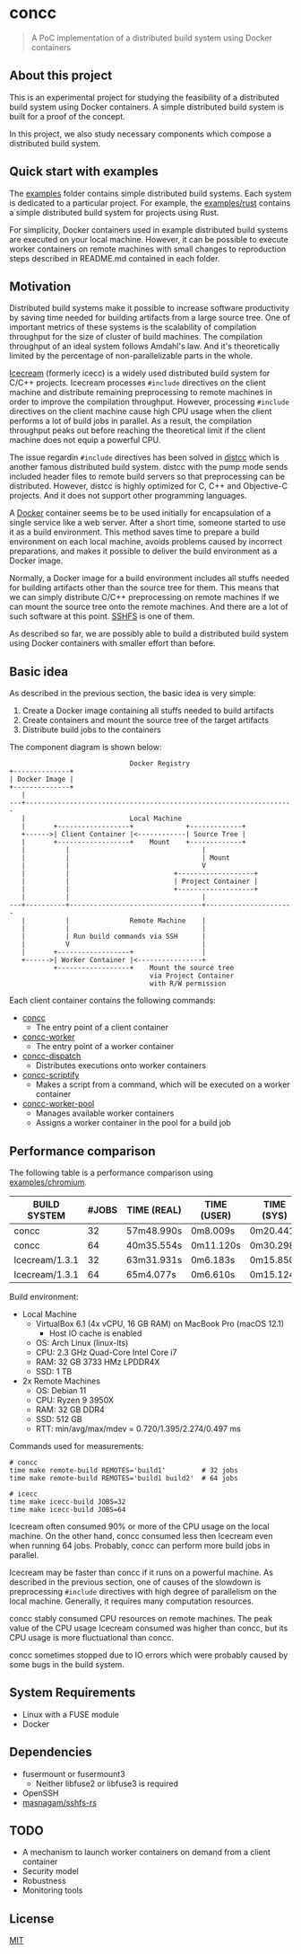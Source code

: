 # concc

> A PoC implementation of a distributed build system using Docker containers

## About this project

This is an experimental project for studying the feasibility of a distributed
build system using Docker containers.  A simple distributed build system is
built for a proof of the concept.

In this project, we also study necessary components which compose a distributed
build system.

## Quick start with examples

The [examples](./examples) folder contains simple distributed build systems.
Each system is dedicated to a particular project.  For example, the
[examples/rust](./examples/rust) contains a simple distributed build system for
projects using Rust.

For simplicity, Docker containers used in example distributed build systems are
executed on your local machine.  However, it can be possible to execute worker
containers on remote machines with small changes to reproduction steps described
in README.md contained in each folder.

## Motivation

Distributed build systems make it possible to increase software productivity by
saving time needed for building artifacts from a large source tree.  One of
important metrics of these systems is the scalability of compilation throughput
for the size of cluster of build machines.  The compilation throughput of an
ideal system follows Amdahl's law.  And it's theoretically limited by the
percentage of non-parallelizable parts in the whole.

[Icecream] (formerly icecc) is a widely used distributed build system for C/C++
projects. Icecream processes `#include` directives on the client machine and
distribute remaining preprocessing to remote machines in order to improve the
compilation throughput.  However, processing `#include` directives on the client
machine cause high CPU usage when the client performs a lot of build jobs in
parallel.  As a result, the compilation throughput peaks out before reaching the
theoretical limit if the client machine does not equip a powerful CPU.

The issue regardin `#include` directives has been solved in [distcc] which is
another famous distributed build system.  distcc with the pump mode sends
included header files to remote build servers so that preprocessing can be
distributed.  However, distcc is highly optimized for C, C++ and Objective-C
projects.  And it does not support other programming languages.

A [Docker] container seems be to be used initially for encapsulation of a single
service like a web server.  After a short time, someone started to use it as a
build environment.  This method saves time to prepare a build environment
on each local machine, avoids problems caused by incorrect preparations, and
makes it possible to deliver the build environment as a Docker image.

Normally, a Docker image for a build environment includes all stuffs needed for
building artifacts other than the source tree for them.  This means that we can
simply distribute C/C++ preprocessing on remote machines if we can mount the
source tree onto the remote machines.  And there are a lot of such software at
this point.  [SSHFS] is one of them.

As described so far, we are possibly able to build a distributed build system
using Docker containers with smaller effort than before.

## Basic idea

As described in the previous section, the basic idea is very simple:

1. Create a Docker image containing all stuffs needed to build artifacts
2. Create containers and mount the source tree of the target artifacts
3. Distribute build jobs to the containers

The component diagram is shown below:

```text
                              Docker Registry
+--------------+
| Docker Image |
+--------------+
   |
---+-------------------------------------------------------------------
   |                          Local Machine
   |       +------------------+             +-------------+
   +------>| Client Container |<------------| Source Tree |
   |       +------------------+    Mount    +-------------+
   |          |                                 |
   |          |                                 | Mount
   |          |                                 V
   |          |                          +-------------------+
   |          |                          | Project Container |
   |          |                          +-------------------+
   |          |                                 |
---+----------+---------------------------------+----------------------
   |          |               Remote Machine    |
   |          |                                 |
   |          | Run build commands via SSH      |
   |          V                                 |
   |       +------------------+                 |
   +------>| Worker Container |<----------------+
           +------------------+    Mount the source tree
                                   via Project Container
                                   with R/W permission
```

Each client container contains the following commands:

* [concc](./docker/bin/concc)
  * The entry point of a client container
* [concc-worker](./docker/bin/concc-worker)
  * The entry point of a worker container
* [concc-dispatch](./docker/bin/concc-dispatch)
  * Distributes executions onto worker containers
* [concc-scriptify](./docker/bin/concc-scriptify)
  * Makes a script from a command, which will be executed on a worker container
* [concc-worker-pool](./docker/bin/concc-worker-pool)
  * Manages available worker containers
  * Assigns a worker container in the pool for a build job

## Performance comparison

The following table is a performance comparison using
[examples/chromium](./examples/chromium).

| BUILD SYSTEM   | #JOBS | TIME (REAL) | TIME (USER) | TIME (SYS) |
|----------------|-------|-------------|-------------|------------|
| concc          | 32    | 57m48.990s  | 0m8.009s    | 0m20.441s  |
| concc          | 64    | 40m35.554s  | 0m11.120s   | 0m30.298s  |
| Icecream/1.3.1 | 32    | 63m31.931s  | 0m6.183s    | 0m15.850s  |
| Icecream/1.3.1 | 64    | 65m4.077s   | 0m6.610s    | 0m15.124s  |

Build environment:

* Local Machine
  * VirtualBox 6.1 (4x vCPU, 16 GB RAM) on MacBook Pro (macOS 12.1)
    * Host IO cache is enabled
  * OS: Arch Linux (linux-lts)
  * CPU: 2.3 GHz Quad-Core Intel Core i7
  * RAM: 32 GB 3733 HMz LPDDR4X
  * SSD: 1 TB
* 2x Remote Machines
  * OS: Debian 11
  * CPU: Ryzen 9 3950X
  * RAM: 32 GB DDR4
  * SSD: 512 GB
  * RTT: min/avg/max/mdev = 0.720/1.395/2.274/0.497 ms

Commands used for measurements:

```shell
# concc
time make remote-build REMOTES='build1'         # 32 jobs
time make remote-build REMOTES='build1 build2'  # 64 jobs

# icecc
time make icecc-build JOBS=32
time make icecc-build JOBS=64
```

Icecream often consumed 90% or more of the CPU usage on the local machine.  On
the other hand, concc consumed less then Icecream even when running 64 jobs.
Probably, concc can perform more build jobs in parallel.

Icecream may be faster than concc if it runs on a powerful machine.  As
described in the previous section, one of causes of the slowdown is
preprocessing `#include` directives with high degree of parallelism on the local
machine.  Generally, it requires many computation resources.

concc stably consumed CPU resources on remote machines.  The peak value of the
CPU usage Icecream consumed was higher than concc, but its CPU usage is more
fluctuational than concc.

concc sometimes stopped due to IO errors which were probably caused by some bugs
in the build system.

## System Requirements

* Linux with a FUSE module
* Docker

## Dependencies

* fusermount or fusermount3
  * Neither libfuse2 or libfuse3 is required
* OpenSSH
* [masnagam/sshfs-rs]

## TODO

* A mechanism to launch worker containers on demand from a client container
* Security model
* Robustness
* Monitoring tools

## License

[MIT]

[Icecream]: https://github.com/icecc/icecream
[distcc]: https://distcc.github.io/
[Docker]: https://en.wikipedia.org/wiki/Docker_(software)
[SSHFS]: https://github.com/libfuse/sshfs
[masnagam/sshfs-rs]: https://github.com/masnagam/sshfs-rs
[MIT]: ./LICENSE
